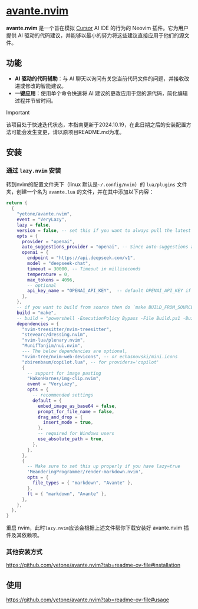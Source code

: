 # [avante.nvim](https://github.com/yetone/avante.nvim)

**avante.nvim** 是一个旨在模拟 [Cursor](https://www.cursor.com) AI IDE 的行为的 Neovim 插件。它为用户提供 AI 驱动的代码建议，并能够以最小的努力将这些建议直接应用于他们的源文件。

## 功能

 - **AI 驱动的代码辅助**：与 AI 聊天以询问有关您当前代码文件的问题，并接收改进或修改的智能建议。
 - **一键应用**：使用单个命令快速将 AI 建议的更改应用于您的源代码，简化编辑过程并节省时间。

> [!IMPORTANT]
>
> 该项目处于快速迭代状态，本指南更新于2024.10.19，在此日期之后的安装配置方法可能会发生变更，请以原项目README.md为准。


## 安装

### 通过 `lazy.nvim` 安装

转到nvim的配置文件夹下（linux 默认是`~/.config/nvim`）的 `lua/plugins` 文件夹，创建一个名为 `avante.lua` 的文件，并在其中添加以下内容：   
```lua
return {
  {
    "yetone/avante.nvim",
    event = "VeryLazy",
    lazy = false,
    version = false, -- set this if you want to always pull the latest change
    opts = {
      provider = "openai",
      auto_suggestions_provider = "openai", -- Since auto-suggestions are a high-frequency operation and therefore expensive, it is recommended to specify an inexpensive provider or even a free provider: copilot
      openai = {
        endpoint = "https://api.deepseek.com/v1",
        model = "deepseek-chat",
        timeout = 30000, -- Timeout in milliseconds
        temperature = 0,
        max_tokens = 4096,
        -- optional
        api_key_name = "OPENAI_API_KEY",  -- default OPENAI_API_KEY if not set
      },
    },
    -- if you want to build from source then do `make BUILD_FROM_SOURCE=true`
    build = "make",
    -- build = "powershell -ExecutionPolicy Bypass -File Build.ps1 -BuildFromSource false" -- for windows
    dependencies = {
      "nvim-treesitter/nvim-treesitter",
      "stevearc/dressing.nvim",
      "nvim-lua/plenary.nvim",
      "MunifTanjim/nui.nvim",
      --- The below dependencies are optional,
      "nvim-tree/nvim-web-devicons", -- or echasnovski/mini.icons
      "zbirenbaum/copilot.lua", -- for providers='copilot'
      {
        -- support for image pasting
        "HakonHarnes/img-clip.nvim",
        event = "VeryLazy",
        opts = {
          -- recommended settings
          default = {
            embed_image_as_base64 = false,
            prompt_for_file_name = false,
            drag_and_drop = {
              insert_mode = true,
            },
            -- required for Windows users
            use_absolute_path = true,
          },
        },
      },
      {
        -- Make sure to set this up properly if you have lazy=true
        'MeanderingProgrammer/render-markdown.nvim',
        opts = {
          file_types = { "markdown", "Avante" },
        },
        ft = { "markdown", "Avante" },
      },
    },
  },
}
```

重启 nvim，此时`lazy.nvim`应该会根据上述文件帮你下载安装好 avante.nvim 插件及其依赖项。

### 其他安装方式

https://github.com/yetone/avante.nvim?tab=readme-ov-file#installation

## 使用

https://github.com/yetone/avante.nvim?tab=readme-ov-file#usage
